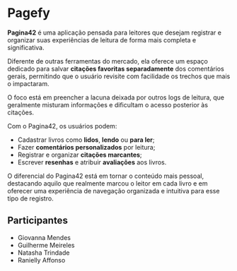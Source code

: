 # Pagefy

**Pagina42** é uma aplicação pensada para leitores que desejam registrar e organizar suas experiências de leitura de forma mais completa e significativa.

Diferente de outras ferramentas do mercado, ela oferece um espaço dedicado para salvar **citações favoritas separadamente** dos comentários gerais, permitindo que o usuário revisite com facilidade os trechos que mais o impactaram.

O foco está em preencher a lacuna deixada por outros logs de leitura, que geralmente misturam informações e dificultam o acesso posterior às citações.

Com o Pagina42, os usuários podem:
- Cadastrar livros como **lidos**, **lendo** ou **para ler**;
- Fazer **comentários personalizados** por leitura;
- Registrar e organizar **citações marcantes**;
- Escrever **resenhas** e atribuir **avaliações** aos livros.

O diferencial do Pagina42 está em tornar o conteúdo mais pessoal, destacando aquilo que realmente marcou o leitor em cada livro e em oferecer uma experiência de navegação organizada e intuitiva para esse tipo de registro.

## Participantes

- Giovanna Mendes  
- Guilherme Meireles  
- Natasha Trindade  
- Ranielly Affonso
